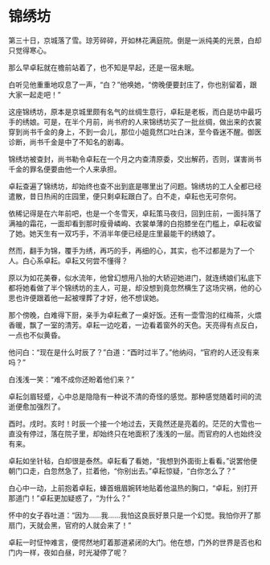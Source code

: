 # 锦绣坊

第三十日，京城落了雪。琼芳碎碎，开如林花满庭院。倒是一派纯美的光景，白却只觉得寒心。 

那么早卓耘就在檐前站着了，也不知是早起，还是一宿未眠。 

白听见他重重地叹息了一声，“白？”他唤她，“傍晚便要封庄了，你也别留着，跟大家一起走吧！” 

这座锦绣坊，原本是京城里颇有名气的丝绸生意行，卓耘是老板，而白是坊中最巧手的绣娘。可是，在半个月前，尚书府的人来锦绣坊买了一批丝绸，做出来的衣裳穿到尚书千金的身上，不到一会儿，那位小姐竟然口吐白沫，至今昏迷不醒。御医诊断，尚书千金是中了不知名的剧毒。 

锦绣坊被查封，尚书勒令卓耘在一个月之内查清原委，交出解药，否则，谋害尚书千金的罪名便要由他一个人来承担。 

卓耘查遍了锦绣坊，却始终也查不出到底是哪里出了问题。锦绣坊的工人全都已经遣散，昔日热闹的庄园里，便只剩卓耘跟白了。白不走，卓耘也无可奈何。 

依稀记得是在六年前吧，也是一个冬雪天，卓耘策马夜归，回到庄前，一面抖落了满袖的霜花，一面却看到那时瘦骨嶙峋、衣裳单薄的白抱膝坐在门槛上，卓耘收留了她。她天生有一双巧手，不消半年便已经是庄里最能干的绣娘了。 

然而，翻手为锦，覆手为绣，再巧的手，再细的心，其实，也不过都是为了一个人。白心系卓耘。卓耘又何尝不懂得？ 

原以为如花美眷，似水流年，他曾幻想用八抬的大轿迎她进门，就连绣娘们私底下都将她看做了半个锦绣坊的主人，可是，却没想到竟忽然横生了这场灾祸，他的心思也许便跟着他一起被埋葬了才好，他不想误她。 

那个傍晚，白难得下厨，亲手为卓耘煮了一桌好饭。还有一壶雪泡的红梅茶，火煨香暖，飘了一室的清芳。卓耘一边吃着，一边看着窗外的天色。天亮得有点反白，一点也不似黄昏。 

他问白：“现在是什么时辰了？”白道：“酉时过半了。”他纳闷，“官府的人还没有来吗？” 

白浅浅一笑：“难不成你还盼着他们来？” 

卓耘剑眉轻蹙，心中总是隐隐有一种说不清的奇怪的感觉。那种感觉随着时间的流逝便愈加强烈了。 

酉时。戌时。亥时！时辰一个接一个地过去，天竟然还是亮着的。茫茫的大雪也一直没有停过，落在院子里，却始终只在地面积了浅浅的一层。而官府的人也始终没有来。 

卓耘如坐针毡，白却很是泰然。卓耘看了看她，“我想到外面街上看看。”说罢他便朝门口走，白忽然急了，拦着他，“你别出去。”卓耘惊疑，“白你怎么了？” 

白心中一动，上前抱着卓耘，螓首蛾眉婉转地贴着他温热的胸口，“卓耘，别打开那道门！”卓耘更加疑惑了，“为什么？” 

怀中的女子吞吐道：“因为……我……我怕这良辰好景只是一个幻觉。我怕你开了那扇门，天就会黑，官府的人就会来了！” 

卓耘一时怔忡难言，便愕然地盯着那道紧闭的大门。他在想，门外的世界是否也和门内一样，夜如白昼，时光凝停了呢？
